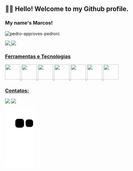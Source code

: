 ## 🧙‍♂️ Hello! Welcome to my Github profile.
### My name's Marcos!


![pedro-approves-pedrorc](https://user-images.githubusercontent.com/96576795/147435763-a137524c-3143-42c0-a68c-c81bbf921494.gif)


<div>
<a href="https://github.com/MarcosLucena98">
<img height="165em" src="https://github-readme-stats.vercel.app/api?username=MarcosLucena98&show_icons=true&theme=dracula&include_all_commits=true&count_private=true"/>
<img height="165em" src="https://github-readme-stats.vercel.app/api/top-langs/?username=MarcosLucena98&layout=compact&langs_count=7&theme=dracula"/>
</div>


  
### Ferramentas e Tecnologias

<img src="https://cdn.jsdelivr.net/gh/devicons/devicon/icons/git/git-original.svg" width="50" height="50"/> <img src="https://cdn.jsdelivr.net/gh/devicons/devicon/icons/mysql/mysql-original.svg" width="50" height="50"/> <img src="https://cdn.jsdelivr.net/gh/devicons/devicon/icons/html5/html5-original.svg" width="50" height="50"/> <img src="https://cdn.jsdelivr.net/gh/devicons/devicon/icons/css3/css3-original.svg" width="50" height="50"/> <img src="https://cdn.jsdelivr.net/gh/devicons/devicon/icons/python/python-original.svg" width="50" height="50"/> <img src="https://cdn.jsdelivr.net/gh/devicons/devicon/icons/jupyter/jupyter-original-wordmark.svg" width="50" height="50"/> <img src="https://cdn.jsdelivr.net/gh/devicons/devicon/icons/c/c-original.svg" width="50" height="50"/>


### Contatos:

<div>

<a href="https://instagram.com/marc.lucena" target="_blank"><img src="https://img.shields.io/badge/-Instagram-%23E4405F?style=for-the-badge&logo=instagram&logoColor=white" target="_blank"></a>
<a href="https://www.linkedin.com/in/lucenamarcos" target="_blank"><img src="https://img.shields.io/badge/-LinkedIn-%230077B5?style=for-the-badge&logo=linkedin&logoColor=white" target="_blank"></a>   
</div>

  
  ![Snake animation](https://github.com/MarcosLucena98/MarcosLucena98/blob/output/github-contribution-grid-snake.svg)
